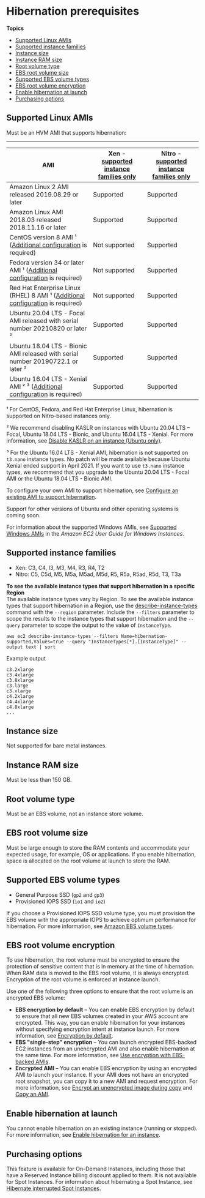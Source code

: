# Hibernation prerequisites<a name="hibernating-prerequisites"></a>

**Topics**
+ [Supported Linux AMIs](#hibernation-prereqs-supported-amis)
+ [Supported instance families](#hibernation-prereqs-supported-instance-families)
+ [Instance size](#hibernation-prereqs-instance-size)
+ [Instance RAM size](#instance-ram-size)
+ [Root volume type](#hibernation-prereqs-root-volume-type)
+ [EBS root volume size](#hibernation-prereqs-ebs-root-volume-size)
+ [Supported EBS volume types](#hibernation-prereqs-ebs-volume-types)
+ [EBS root volume encryption](#hibernation-prereqs-ebs-root-volume-encryption)
+ [Enable hibernation at launch](#hibernation-prereqs-enable-at-launch)
+ [Purchasing options](#hibernation-prereqs-purchasing-options)

## Supported Linux AMIs<a name="hibernation-prereqs-supported-amis"></a>

Must be an HVM AMI that supports hibernation:


****  

| AMI | Xen \- [supported instance families only](#hibsupported-instance-families) | Nitro \- [supported instance families only](#hibsupported-instance-families) | 
| --- | --- | --- | 
| Amazon Linux 2 AMI released 2019\.08\.29 or later | Supported | Supported | 
| Amazon Linux AMI 2018\.03 released 2018\.11\.16 or later | Supported | Supported | 
| CentOS version 8 AMI ¹ \([Additional configuration](hibernation-enabled-AMI.md#configure-centos-for-hibernation) is required\) | Not supported | Supported | 
| Fedora version 34 or later AMI ¹ \([Additional configuration](hibernation-enabled-AMI.md#configure-fedora-for-hibernation) is required\) | Not supported | Supported | 
| Red Hat Enterprise Linux \(RHEL\) 8 AMI ¹ \([Additional configuration](hibernation-enabled-AMI.md#configure-RHEL-for-hibernation) is required\) | Not supported | Supported | 
|  Ubuntu 20\.04 LTS \- Focal AMI released with serial number 20210820 or later ²  | Supported | Supported | 
| Ubuntu 18\.04 LTS \- Bionic AMI released with serial number 20190722\.1 or later ² | Supported | Supported | 
| Ubuntu 16\.04 LTS \- Xenial AMI ² ³ \([Additional configuration](hibernation-enabled-AMI.md#configure-ubuntu1604-for-hibernation) is required\) | Supported | Supported | 

¹ For CentOS, Fedora, and Red Hat Enterprise Linux, hibernation is supported on Nitro\-based instances only\.

² We recommend disabling KASLR on instances with Ubuntu 20\.04 LTS – Focal, Ubuntu 18\.04 LTS \- Bionic, and Ubuntu 16\.04 LTS \- Xenial\. For more information, see [Disable KASLR on an instance \(Ubuntu only\)](hibernation-disable-kaslr.md)\.

³ For the Ubuntu 16\.04 LTS \- Xenial AMI, hibernation is not supported on `t3.nano` instance types\. No patch will be made available because Ubuntu Xenial ended support in April 2021\. If you want to use `t3.nano` instance types, we recommend that you upgrade to the Ubuntu 20\.04 LTS \- Focal AMI or the Ubuntu 18\.04 LTS \- Bionic AMI\.

To configure your own AMI to support hibernation, see [Configure an existing AMI to support hibernation](hibernation-enabled-AMI.md)\.

Support for other versions of Ubuntu and other operating systems is coming soon\.

For information about the supported Windows AMIs, see [Supported Windows AMIs](https://docs.aws.amazon.com/AWSEC2/latest/WindowsGuide/hibernating-prerequisites.html#hibernation-prereqs-supported-amis) in the *Amazon EC2 User Guide for Windows Instances*\.

## Supported instance families<a name="hibernation-prereqs-supported-instance-families"></a>
+ Xen: C3, C4, I3, M3, M4, R3, R4, T2
+ Nitro: C5, C5d, M5, M5a, M5ad, M5d, R5, R5a, R5ad, R5d, T3, T3a

**To see the available instance types that support hibernation in a specific Region**  
The available instance types vary by Region\. To see the available instance types that support hibernation in a Region, use the [describe\-instance\-types](https://docs.aws.amazon.com/cli/latest/reference/ec2/describe-instance-types.html) command with the `--region` parameter\. Include the `--filters` parameter to scope the results to the instance types that support hibernation and the `--query` parameter to scope the output to the value of `InstanceType`\.

```
aws ec2 describe-instance-types --filters Name=hibernation-supported,Values=true --query "InstanceTypes[*].[InstanceType]" --output text | sort
```

Example output

```
c3.2xlarge
c3.4xlarge
c3.8xlarge
c3.large
c3.xlarge
c4.2xlarge
c4.4xlarge
c4.8xlarge
...
```

## Instance size<a name="hibernation-prereqs-instance-size"></a>

Not supported for bare metal instances\.

## Instance RAM size<a name="instance-ram-size"></a>

Must be less than 150 GB\.

## Root volume type<a name="hibernation-prereqs-root-volume-type"></a>

Must be an EBS volume, not an instance store volume\.

## EBS root volume size<a name="hibernation-prereqs-ebs-root-volume-size"></a>

Must be large enough to store the RAM contents and accommodate your expected usage, for example, OS or applications\. If you enable hibernation, space is allocated on the root volume at launch to store the RAM\.

## Supported EBS volume types<a name="hibernation-prereqs-ebs-volume-types"></a>
+ General Purpose SSD \(`gp2` and `gp3`\)
+ Provisioned IOPS SSD \(`io1` and `io2`\)

If you choose a Provisioned IOPS SSD volume type, you must provision the EBS volume with the appropriate IOPS to achieve optimum performance for hibernation\. For more information, see [Amazon EBS volume types](ebs-volume-types.md)\.

## EBS root volume encryption<a name="hibernation-prereqs-ebs-root-volume-encryption"></a>

To use hibernation, the root volume must be encrypted to ensure the protection of sensitive content that is in memory at the time of hibernation\. When RAM data is moved to the EBS root volume, it is always encrypted\. Encryption of the root volume is enforced at instance launch\.

Use one of the following three options to ensure that the root volume is an encrypted EBS volume:
+ **EBS encryption by default** – You can enable EBS encryption by default to ensure that all new EBS volumes created in your AWS account are encrypted\. This way, you can enable hibernation for your instances without specifying encryption intent at instance launch\. For more information, see [Encryption by default](EBSEncryption.md#encryption-by-default)\.
+ **EBS "single\-step" encryption** – You can launch encrypted EBS\-backed EC2 instances from an unencrypted AMI and also enable hibernation at the same time\. For more information, see [Use encryption with EBS\-backed AMIs](AMIEncryption.md)\.
+ **Encrypted AMI** – You can enable EBS encryption by using an encrypted AMI to launch your instance\. If your AMI does not have an encrypted root snapshot, you can copy it to a new AMI and request encryption\. For more information, see [Encrypt an unencrypted image during copy](AMIEncryption.md#copy-unencrypted-to-encrypted) and [Copy an AMI](CopyingAMIs.md#ami-copy-steps)\.

## Enable hibernation at launch<a name="hibernation-prereqs-enable-at-launch"></a>

You cannot enable hibernation on an existing instance \(running or stopped\)\. For more information, see [Enable hibernation for an instance](enabling-hibernation.md)\.

## Purchasing options<a name="hibernation-prereqs-purchasing-options"></a>

This feature is available for On\-Demand Instances, including those that have a Reserved Instance billing discount applied to them\. It is not available for Spot Instances\. For information about hibernating a Spot Instance, see [Hibernate interrupted Spot Instances](hibernate-spot-instances.md)\.